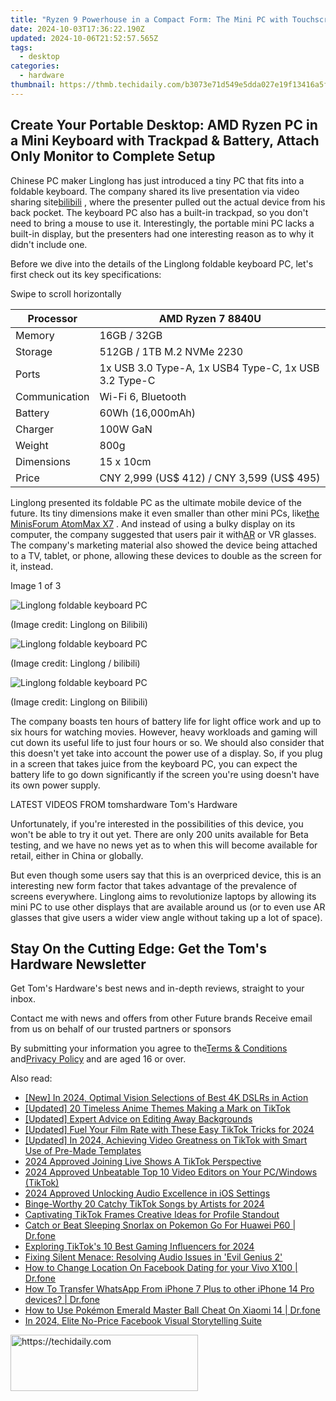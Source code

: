 ```yaml
---
title: "Ryzen 9 Powerhouse in a Compact Form: The Mini PC with Touchscreen, Next-Level CPU, and Speedy SSDs!"
date: 2024-10-03T17:36:22.190Z
updated: 2024-10-06T21:52:57.565Z
tags:
  - desktop
categories:
  - hardware
thumbnail: https://thmb.techidaily.com/b3073e71d549e5dda027e19f13416a5fe4cf0a11fd5d20364906665ccf8e2b9a.jpg
---
```


## Create Your Portable Desktop: AMD Ryzen PC in a Mini Keyboard with Trackpad & Battery, Attach Only Monitor to Complete Setup

Chinese PC maker Linglong has just introduced a tiny PC that fits into a foldable keyboard. The company shared its live presentation via video sharing site[bilibili](https://emakicms.com/brand/21/articles/view/2009106) , where the presenter pulled out the actual device from his back pocket. The keyboard PC also has a built-in trackpad, so you don't need to bring a mouse to use it. Interestingly, the portable mini PC lacks a built-in display, but the presenters had one interesting reason as to why it didn't include one.

 Before we dive into the details of the Linglong foldable keyboard PC, let's first check out its key specifications:

 Swipe to scroll horizontally

| Processor     | AMD Ryzen 7 8840U                                    |
| ------------- | ---------------------------------------------------- |
| Memory        | 16GB / 32GB                                          |
| Storage       | 512GB / 1TB M.2 NVMe 2230                            |
| Ports         | 1x USB 3.0 Type-A, 1x USB4 Type-C, 1x USB 3.2 Type-C |
| Communication | Wi-Fi 6, Bluetooth                                   |
| Battery       | 60Wh (16,000mAh)                                     |
| Charger       | 100W GaN                                             |
| Weight        | 800g                                                 |
| Dimensions    | 15 x 10cm                                            |
| Price         | CNY 2,999 (US$ 412) / CNY 3,599 (US$ 495)            |

 Linglong presented its foldable PC as the ultimate mobile device of the future. Its tiny dimensions make it even smaller than other mini PCs, like[the MinisForum AtomMax X7](https://www.tomshardware.com/desktops/mini-pcs/minisforum-atomman-x7-ti-touchscreen-mini-pc-comes-packing-an-intel-core-ultra-9-185h) . And instead of using a bulky display on its computer, the company suggested that users pair it with[AR](https://www.tomshardware.com/tag/augmented-reality) or VR glasses. The company's marketing material also showed the device being attached to a TV, tablet, or phone, allowing these devices to double as the screen for it, instead.

 Image 1 of 3

![Linglong foldable keyboard PC](https://vanilla.futurecdn.net/cyclingnews/media/img/missing-image.svg)

 (Image credit: Linglong on Bilibili)

![Linglong foldable keyboard PC ](https://vanilla.futurecdn.net/cyclingnews/media/img/missing-image.svg)

 (Image credit: Linglong / bilibili)

![Linglong foldable keyboard PC](https://vanilla.futurecdn.net/cyclingnews/media/img/missing-image.svg)

 (Image credit: Linglong on Bilibili)

 The company boasts ten hours of battery life for light office work and up to six hours for watching movies. However, heavy workloads and gaming will cut down its useful life to just four hours or so. We should also consider that this doesn't yet take into account the power use of a display. So, if you plug in a screen that takes juice from the keyboard PC, you can expect the battery life to go down significantly if the screen you're using doesn't have its own power supply.

 LATEST VIDEOS FROM tomshardware Tom's Hardware

 Unfortunately, if you're interested in the possibilities of this device, you won't be able to try it out yet. There are only 200 units available for Beta testing, and we have no news yet as to when this will become available for retail, either in China or globally.

 But even though some users say that this is an overpriced device, this is an interesting new form factor that takes advantage of the prevalence of screens everywhere. Linglong aims to revolutionize laptops by allowing its mini PC to use other displays that are available around us (or to even use AR glasses that give users a wider view angle without taking up a lot of space).

## Stay On the Cutting Edge: Get the Tom's Hardware Newsletter

 Get Tom's Hardware's best news and in-depth reviews, straight to your inbox.

 Contact me with news and offers from other Future brands  Receive email from us on behalf of our trusted partners or sponsors

 By submitting your information you agree to the[Terms & Conditions](https://futureplc.com/terms-conditions/) and[Privacy Policy](https://futureplc.com/privacy-policy/) and are aged 16 or over.

<ins class="adsbygoogle"
     style="display:block"
     data-ad-format="autorelaxed"
     data-ad-client="ca-pub-7571918770474297"
     data-ad-slot="1223367746"></ins>

<ins class="adsbygoogle"
     style="display:block"
     data-ad-client="ca-pub-7571918770474297"
     data-ad-slot="8358498916"
     data-ad-format="auto"
     data-full-width-responsive="true"></ins>

<span class="atpl-alsoreadstyle">Also read:</span>
<div><ul>
<li><a href="https://fox-boxes.techidaily.com/new-in-2024-optimal-vision-selections-of-best-4k-dslrs-in-action/"><u>[New] In 2024, Optimal Vision Selections of Best 4K DSLRs in Action</u></a></li>
<li><a href="https://tiktok-clips.techidaily.com/updated-20-timeless-anime-themes-making-a-mark-on-tiktok/"><u>[Updated] 20 Timeless Anime Themes Making a Mark on TikTok</u></a></li>
<li><a href="https://fox-blue.techidaily.com/updated-expert-advice-on-editing-away-backgrounds/"><u>[Updated] Expert Advice on Editing Away Backgrounds</u></a></li>
<li><a href="https://tiktok-clips.techidaily.com/updated-fuel-your-film-rate-with-these-easy-tiktok-tricks-for-2024/"><u>[Updated] Fuel Your Film Rate with These Easy TikTok Tricks for 2024</u></a></li>
<li><a href="https://tiktok-clips.techidaily.com/updated-in-2024-achieving-video-greatness-on-tiktok-with-smart-use-of-pre-made-templates/"><u>[Updated] In 2024, Achieving Video Greatness on TikTok with Smart Use of Pre-Made Templates</u></a></li>
<li><a href="https://tiktok-clips.techidaily.com/2024-approved-joining-live-shows-a-tiktok-perspective/"><u>2024 Approved Joining Live Shows A TikTok Perspective</u></a></li>
<li><a href="https://tiktok-clips.techidaily.com/2024-approved-unbeatable-top-10-video-editors-on-your-pcwindows-tiktok/"><u>2024 Approved Unbeatable Top 10 Video Editors on Your PC/Windows (TikTok)</u></a></li>
<li><a href="https://article-tips.techidaily.com/2024-approved-unlocking-audio-excellence-in-ios-settings/"><u>2024 Approved Unlocking Audio Excellence in iOS Settings</u></a></li>
<li><a href="https://tiktok-clips.techidaily.com/binge-worthy-20-catchy-tiktok-songs-by-artists-for-2024/"><u>Binge-Worthy 20 Catchy TikTok Songs by Artists for 2024</u></a></li>
<li><a href="https://tiktok-clips.techidaily.com/captivating-tiktok-frames-creative-ideas-for-profile-standout/"><u>Captivating TikTok Frames Creative Ideas for Profile Standout</u></a></li>
<li><a href="https://android-pokemon-go.techidaily.com/catch-or-beat-sleeping-snorlax-on-pokemon-go-for-huawei-p60-drfone-by-drfone-virtual-android/"><u>Catch or Beat Sleeping Snorlax on Pokemon Go For Huawei P60 | Dr.fone</u></a></li>
<li><a href="https://tiktok-clips.techidaily.com/exploring-tiktoks-10-best-gaming-influencers-for-2024/"><u>Exploring TikTok's 10 Best Gaming Influencers for 2024</u></a></li>
<li><a href="https://program-issues.techidaily.com/fixing-silent-menace-resolving-audio-issues-in-evil-genius-2/"><u>Fixing Silent Menace: Resolving Audio Issues in 'Evil Genius 2'</u></a></li>
<li><a href="https://location-social.techidaily.com/how-to-change-location-on-facebook-dating-for-your-vivo-x100-drfone-by-drfone-virtual-android/"><u>How to Change Location On Facebook Dating for your Vivo X100 | Dr.fone</u></a></li>
<li><a href="https://review-topics.techidaily.com/how-to-transfer-whatsapp-from-iphone-7-plus-to-other-iphone-14-pro-devices-drfone-by-drfone-transfer-whatsapp-from-ios-transfer-whatsapp-from-ios/"><u>How To Transfer WhatsApp From iPhone 7 Plus to other iPhone 14 Pro devices? | Dr.fone</u></a></li>
<li><a href="https://android-pokemon-go.techidaily.com/how-to-use-pokemon-emerald-master-ball-cheat-on-xiaomi-14-drfone-by-drfone-virtual-android/"><u>How to Use Pokémon Emerald Master Ball Cheat On Xiaomi 14 | Dr.fone</u></a></li>
<li><a href="https://facebook-video-content.techidaily.com/in-2024-elite-no-price-facebook-visual-storytelling-suite/"><u>In 2024, Elite No-Price Facebook Visual Storytelling Suite</u></a></li>
</ul></div>

<!-- affiliate ads begin -->
<a href="https://aligracehair.sjv.io/c/5597632/1880956/19272" target="_top" id="1880956">
  <img src="//a.impactradius-go.com/display-ad/19272-1880956" border="0" alt="https://techidaily.com" width="300" height="90"/>
</a>
<img height="0" width="0" src="https://aligracehair.sjv.io/i/5597632/1880956/19272" style="position:absolute;visibility:hidden;" border="0" />
<!-- affiliate ads end -->


